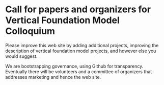 # Call for papers and organizers for Vertical Foundation Model Colloquium
Please improve this web site by adding additional projects, improving the description of vertical foundation model projects, and however else you would suggest.

We are bootstrapping governance, using Github for transparency.  Eventually there will be volunteers and a committee of organizers that addresses marketing and hence the web site.
